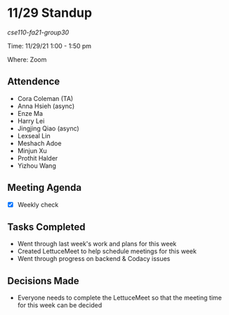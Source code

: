 # 11/29 Standup
*cse110-fa21-group30*

Time: 11/29/21 1:00 - 1:50 pm

Where: Zoom

## Attendence
- Cora Coleman (TA)
- Anna Hsieh (async)
- Enze Ma
- Harry Lei
- Jingjing Qiao (async)
- Lexseal Lin
- Meshach Adoe
- Minjun Xu
- Prothit Halder
- Yizhou Wang

## Meeting Agenda
- [x] Weekly check

## Tasks Completed
- Went through last week's work and plans for this week
- Created LettuceMeet to help schedule meetings for this week
- Went through progress on backend & Codacy issues

## Decisions Made
- Everyone needs to complete the LettuceMeet so that the meeting time for this week can be decided
